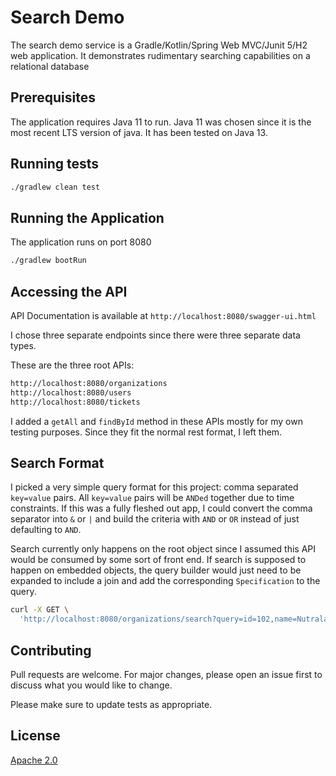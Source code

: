 # Search Demo

The search demo service is a Gradle/Kotlin/Spring Web MVC/Junit 5/H2 web application.  It demonstrates
rudimentary searching capabilities on a relational database

## Prerequisites

The application requires Java 11 to run.  Java 11 was chosen since it is the most recent LTS version
of java.  It has been tested on Java 13.

## Running tests

```bash
./gradlew clean test
```

## Running the Application

The application runs on port 8080

```bash
./gradlew bootRun
```

## Accessing the API

API Documentation is available at `http://localhost:8080/swagger-ui.html`

I chose three separate endpoints since there were three separate data types.

These are the three root APIs:

```bash
http://localhost:8080/organizations
http://localhost:8080/users
http://localhost:8080/tickets
```

I added a `getAll` and `findById` method in these APIs mostly for my own testing purposes.  Since they 
fit the normal rest format, I left them.

## Search Format

I picked a very simple query format for this project: comma separated `key=value` pairs.  All `key=value` pairs
will be `ANDed` together due to time constraints.  If this was a fully fleshed out app, I could
convert the comma separator into `&` or `|` and build the criteria with `AND` or `OR` instead of 
just defaulting to `AND`.

Search currently only happens on the root object since I assumed this API would be consumed by some
sort of front end.  If search is supposed to happen on embedded objects, the query builder would just
need to be expanded to include a join and add the corresponding `Specification` to the query.

```bash
curl -X GET \
  'http://localhost:8080/organizations/search?query=id=102,name=Nutralab'
```

## Contributing
Pull requests are welcome. For major changes, please open an issue first to discuss what you would like to change.

Please make sure to update tests as appropriate.

## License
[Apache 2.0](http://www.apache.org/licenses/LICENSE-2.0/)



